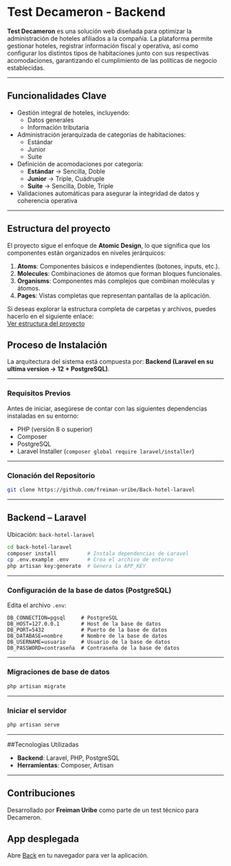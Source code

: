 # Test Decameron - Backend 

**Test Decameron** es una solución web diseñada para optimizar la administración de hoteles afiliados a la compañía. La plataforma permite gestionar hoteles, registrar información fiscal y operativa, así como configurar los distintos tipos de habitaciones junto con sus respectivas acomodaciones, garantizando el cumplimiento de las políticas de negocio establecidas.

---

## Funcionalidades Clave

- Gestión integral de hoteles, incluyendo:
  - Datos generales
  - Información tributaria
- Administración jerarquizada de categorías de habitaciones:
  - Estándar
  - Junior
  - Suite
- Definición de acomodaciones por categoría:
  - **Estándar** → Sencilla, Doble  
  - **Junior** → Triple, Cuádruple  
  - **Suite** → Sencilla, Doble, Triple
- Validaciones automáticas para asegurar la integridad de datos y coherencia operativa

---

## Estructura del proyecto

El proyecto sigue el enfoque de **Atomic Design**, lo que significa que los componentes están organizados en niveles jerárquicos:

1. **Atoms**: Componentes básicos e independientes (botones, inputs, etc.).
2. **Molecules**: Combinaciones de átomos que forman bloques funcionales.
3. **Organisms**: Componentes más complejos que combinan moléculas y átomos.
4. **Pages**: Vistas completas que representan pantallas de la aplicación.

Si deseas explorar la estructura completa de carpetas y archivos, puedes hacerlo en el siguiente enlace:  
[Ver estructura del proyecto](https://gitingest.com/freiman-uribe/Front-hotel-React)

## Proceso de Instalación

La arquitectura del sistema está compuesta por: 
**Backend (Laravel en su ultima version -> 12 + PostgreSQL)**.

---

### Requisitos Previos

Antes de iniciar, asegúrese de contar con las siguientes dependencias instaladas en su entorno:

- PHP (versión 8 o superior)
- Composer
- PostgreSQL
- Laravel Installer (`composer global require laravel/installer`)

---

### Clonación del Repositorio

```bash
git clone https://github.com/freiman-uribe/Back-hotel-laravel
```

---

## Backend – Laravel

Ubicación: `back-hotel-laravel`

```bash
cd back-hotel-laravel
composer install          # Instala dependencias de Laravel
cp .env.example .env      # Crea el archivo de entorno
php artisan key:generate  # Genera la APP_KEY
```

---

### Configuración de la base de datos (PostgreSQL)

Edita el archivo `.env`:

```env
DB_CONNECTION=pgsql     # PostgreSQL
DB_HOST=127.0.0.1       # Host de la base de datos
DB_PORT=5432            # Puerto de la base de datos
DB_DATABASE=nombre      # Nombre de la base de datos
DB_USERNAME=usuario     # Usuario de la base de datos
DB_PASSWORD=contraseña  # Contraseña de la base de datos
```

---
### Migraciones de base de datos

```bash
php artisan migrate
```

---

### Iniciar el servidor

```bash
php artisan serve
```

---


##Tecnologías Utilizadas

- **Backend**: Laravel, PHP, PostgreSQL
- **Herramientas**: Composer, Artisan
---

## Contribuciones

Desarrollado por **Freiman Uribe** como parte de un test técnico para Decameron.  

## App desplegada
Abre [Back](https://back-hotel-laravel-production.up.railway.app/api/) en tu navegador para ver la aplicación.

 